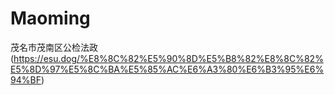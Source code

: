 # Maoming
茂名市茂南区公检法政(https://esu.dog/%E8%8C%82%E5%90%8D%E5%B8%82%E8%8C%82%E5%8D%97%E5%8C%BA%E5%85%AC%E6%A3%80%E6%B3%95%E6%94%BF)
